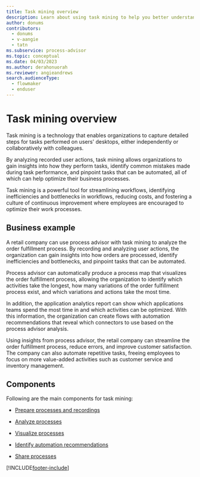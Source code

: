 ```yaml
---
title: Task mining overview
description: Learn about using task mining to help you better understand workflows and begin automating to reclaim time.
author: donums
contributors:
  - donums
  - v-aangie 
  - tatn
ms.subservice: process-advisor
ms.topic: conceptual
ms.date: 04/03/2023
ms.author: derahonuorah
ms.reviewer: angieandrews
search.audienceType: 
  - flowmaker
  - enduser
---
```


# Task mining overview

Task mining is a technology that enables organizations to capture detailed steps for tasks performed on users' desktops, either independently or collaboratively with colleagues.

By analyzing recorded user actions, task mining allows organizations to gain insights into how they perform tasks, identify common mistakes made during task performance, and pinpoint tasks that can be automated, all of which can help optimize their business processes.

Task mining is a powerful tool for streamlining workflows, identifying inefficiencies and bottlenecks in workflows, reducing costs, and fostering a culture of continuous improvement where employees are encouraged to optimize their work processes.

## Business example

A retail company can use process advisor with task mining to analyze the order fulfillment process. By recording and analyzing user actions, the organization can gain insights into how orders are processed, identify inefficiencies and bottlenecks, and pinpoint tasks that can be automated.

Process advisor can automatically produce a process map that visualizes the order fulfillment process, allowing the organization to identify which activities take the longest, how many variations of the order fulfillment process exist, and which variations and actions take the most time.

In addition, the application analytics report can show which applications teams spend the most time in and which activities can be optimized. With this information, the organization can create flows with automation recommendations that reveal which connectors to use based on the process advisor analysis.

Using insights from process advisor, the retail company can streamline the order fulfillment process, reduce errors, and improve customer satisfaction. The company can also automate repetitive tasks, freeing employees to focus on more value-added activities such as customer service and inventory management.

## Components

Following are the main components for task mining:

- [Prepare processes and recordings](process-advisor-processes.md)

- [Analyze processes](process-advisor-analyze.md)

- [Visualize processes](process-advisor-visualize.md)

- [Identify automation recommendations](process-advisor-automation.md)

- [Share processes](process-advisor-share.md)

[!INCLUDE[footer-include](includes/footer-banner.md)]
